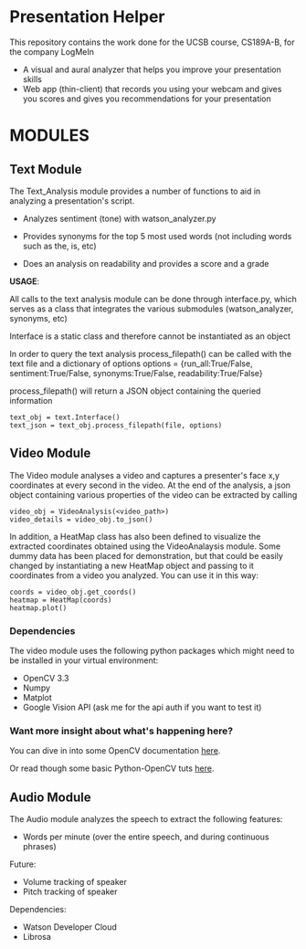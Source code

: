 # Presentation Helper
This repository contains the work done for the UCSB course, CS189A-B, for the company LogMeIn

- A visual and aural analyzer that helps you improve your presentation skills
- Web app (thin-client) that records you using your webcam and gives you scores and gives you recommendations for your presentation


# MODULES

## Text Module

The Text_Analysis module provides a number of functions to aid in analyzing a presentation's script.

- Analyzes sentiment (tone) with watson_analyzer.py

- Provides synonyms for the top 5 most used words (not including words such as the, is, etc)

- Does an analysis on readability and provides a score and a grade

**USAGE**:

All calls to the text analysis module can be done through interface.py, which serves as a class that integrates the various submodules (watson_analyzer, synonyms, etc)

Interface is a static class and therefore cannot be instantiated as an object

In order to query the text analysis process_filepath() can be called with the text file and a dictionary of options
    options = {run_all:True/False, sentiment:True/False, synonyms:True/False, readability:True/False}

process_filepath() will return a JSON object containing the queried information

```
text_obj = text.Interface()
text_json = text_obj.process_filepath(file, options)
```

## Video Module

The Video module analyses a video and captures a presenter's face x,y coordinates at every second in the video. At the end of the analysis, a json object containing various properties of the video can be extracted by calling

```
video_obj = VideoAnalysis(<video_path>)
video_details = video_obj.to_json()
```

In addition, a HeatMap class has also been defined to visualize the extracted coordinates obtained using the VideoAnalaysis module. Some dummy data has been placed for demonstration, but that could be easily changed by instantiating a new HeatMap object and passing to it coordinates from a video you analyzed. You can use it in this way:

```
coords = video_obj.get_coords()
heatmap = HeatMap(coords)
heatmap.plot()
```

### Dependencies
The video module uses the following python packages which might need to be installed in your virtual environment:
* OpenCV 3.3
* Numpy
* Matplot
* Google Vision API (ask me for the api auth if you want to test it)

### Want more insight about what's happening here?

You can dive in into some OpenCV documentation [here](https://opencv-python-tutroals.readthedocs.io/en/latest/py_tutorials/py_video/py_lucas_kanade/py_lucas_kanade.html#lucas-kanade).

Or read though some basic Python-OpenCV tuts [here](https://pythonprogramming.net/haar-cascade-face-eye-detection-python-opencv-tutorial/?completed=/mog-background-reduction-python-opencv-tutorial/).

## Audio Module

The Audio module analyzes the speech to extract the following features:
- Words per minute (over the entire speech, and during continuous phrases)

Future:
- Volume tracking of speaker
- Pitch tracking of speaker

Dependencies:
* Watson Developer Cloud
* Librosa
